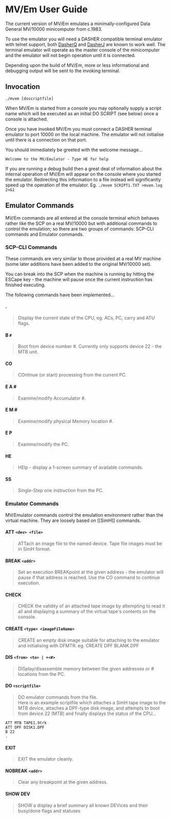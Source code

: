 # MV/Em User Guide #

The current version of MV/Em emulates a minimally-configured Data General MV/10000 minicomputer from c.1983.

To use the emulator you will need a DASHER compatible terminal emulator with telnet support, 
both [DasherQ](https://github.com/SMerrony/DasherQ) and [DasherJ](https://github.com/SMerrony/DasherJ) are 
known to work well.
The terminal emulator will operate as the master console of the minicomputer and the emulator will not begin 
operation until it is connected.

Depending upon the build of MV/Em, more or less informational and debugging output will be sent to the 
invoking terminal.

## Invocation ##

  `./mvem [doscriptfile]`

When MV/Em is started from a console you may optionally supply a script name which will be executed as an 
initial DO SCRIPT (see below) once a console is attached.

Once you have invoked MV/Em you must connect a DASHER terminal emulator to port 10000 on the local machine.
The emulator will not initialise until there is a connection on that port.

You should immediately be greeted with the welcome message...

  `Welcome to the MV/Emulator - Type HE for help`

If you are running a debug build then a great deal of information about the internal operation of MV/Em will 
appear on the console where you started the emulator.  Redirecting this information to a file instead will 
significantly speed up the operation of the emulator. Eg. 
    `./mvem SCRIPT1.TXT >mvem.log 2>&1`
	
## Emulator Commands ##
MV/Em commands are all entered at the console terminal which behaves rather like the SCP on a real MV/10000 but 
with additional commands to control the emulation; so there are two groups of commands: SCP-CLI commands and Emulator 
commands.

### SCP-CLI Commands ###
These commands are very similar to those provided at a real MV machine (some later additions have been added to 
the original MV/10000 set).

You can break into the SCP when the machine is running by hitting the ESCape key - the machine will pause once 
the current instruction has finished executing.

The following commands have been implemented...

#### . ####
> Display the current state of the CPU, eg. ACs, PC, carry and ATU flags.

#### B `#` ####
> Boot from device number #.  Currently only supports device 22 - the MTB unit.

#### CO ####
> COntinue (or start) processing from the current PC.

#### E A # ####
> Examine/modify Accumulator #.

#### E M # ####
> Examine/modify physical Memory location #.

#### E P ####
> Examine/modify the PC.

#### HE ####
> HElp - display a 1-screen summary of available commands.

#### SS ####
> Single-Step one instruction from the PC.

### Emulator Commands ###
MV/Emulator commands control the emulation environment rather than the virtual machine.  They are loosely based on [[SimH]] commands.

#### ATT `<dev> <file>` ####
> ATTach an image file to the named device.  Tape file images must be in SimH format.  

#### BREAK `<addr>` ####
> Set an execution BREAKpoint at the given address - the emulator will pause if that address is reached.  Use the CO command to continue execution.

#### CHECK ####
> CHECK the validity of an attached tape image by attempting to read it all and displaying a summary of the virtual tape's contents on the console.

#### CREATE `<type> <imageFileName>` ####
> CREATE an empty disk image suitable for attaching to the emulator and initialising with DFMTR.  eg. CREATE DPF BLANK.DPF

#### DIS `<from> <to> | +<#>` ####
> DISplay/disassemble memory between the given addresses or # locations from the PC.

#### DO `<scriptfile>` ####
> DO emulator commands from the file.  
> Here is an example scriptfile which attaches a SimH tape image to the MTB device,  attaches a DPF-type disk image, and
attempts to boot from device 22 (MTB) and finally displays the status of the CPU...

    ATT MTB TAPE1.9trk
	ATT DPF DISK1.DPF
    B 22
    .
  
#### EXIT ####
> EXIT the emulator cleanly.

#### NOBREAK `<addr>`
> Clear any breakpoint at the given address.

#### SHOW DEV ####
> SHOW a display a brief summary all known DEVices and their busy/done flags and statuses

